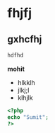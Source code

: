 
# fhjfj
## gxhcfhj


```php
hdfhd
```


__mohit__

* hlkklh
* jlkj;l
* klhjlk
```php
<?php
echo "Sumit";
?>
```
